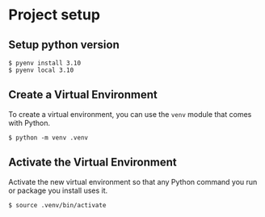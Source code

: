 # Project setup

## Setup python version

```console
$ pyenv install 3.10
$ pyenv local 3.10
```

## Create a Virtual Environment

To create a virtual environment, you can use the `venv` module that comes with Python.

```console
$ python -m venv .venv
```

## Activate the Virtual Environment

Activate the new virtual environment so that any Python command you run or package you install uses it.

```console
$ source .venv/bin/activate
```
